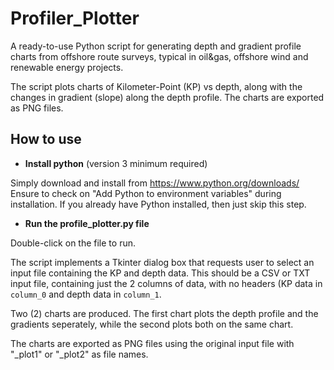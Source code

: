 # Profiler_Plotter

A ready-to-use Python script for generating depth and gradient profile charts from offshore route surveys, typical in oil&gas, offshore wind and renewable energy projects.

The script plots charts of Kilometer-Point (KP) vs depth, along with the changes in gradient (slope) along the depth profile. The charts are exported as PNG files.

## How to use

- **Install python** (version 3 minimum required)

Simply download and install from https://www.python.org/downloads/
Ensure to check on "Add Python to environment variables" during installation.
If you already have Python installed, then just skip this step.
	
- **Run the profile_plotter.py file**

Double-click on the file to run.

The script implements a Tkinter dialog box that requests user to select an input file containing the KP and depth data. This should be a CSV or TXT input file, containing just the 2 columns of data, with no headers (KP data in `column_0` and depth data in `column_1`.

Two (2) charts are produced. The first chart plots the depth profile and the gradients seperately, while the second plots both on the same chart.

The charts are exported as PNG files using the original input file with "_plot1" or "_plot2" as file names.
